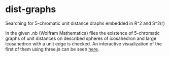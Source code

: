# dist-graphs
Searching for 5-chromatic unit distance draphs embedded in R^2 and S^2(r)


In the given .nb (Wolfram Mathematica) files the existence of 5-chromatic graphs of unit distances on described spheres of icosahedron and large icosahedron with a unit edge is checked. An interactive visualization of the first of them using three.js can be seen <a href="https://vsvor.github.io/">here</a>.


